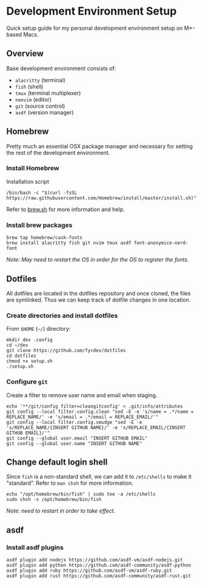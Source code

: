 # Development Environment Setup

Quick setup guide for my personal development environment setup on M*-based Macs.


## Overview
Base development environment consists of:
  - `alacritty` (terminal)
  - `fish` (shell)
  - `tmux` (terminal multiplexer)
  - `neovim` (editor)
  - `git` (source control)
  - `asdf` (version manager)


## Homebrew
Pretty much an essential OSX package manager and necessary for setting the rest of the development environment.

### Install Homebrew
Installation script
```shell
/bin/bash -c "$(curl -fsSL https://raw.githubusercontent.com/Homebrew/install/master/install.sh)"
```
Refer to [brew.sh](brew.sh) for more information and help.

### Install brew packages
```shell
brew tap homebrew/cask-fonts
brew install alacritty fish git nvim tmux asdf font-anonymice-nerd-font
```
_Note: May need to restart the OS in order for the OS to register the fonts._


## Dotfiles
All dotfiles are located in the dotfiles repository and once cloned, the files are symlinked. Thus we can keep track of dotfile changes in one location.

### Create directories and install dotfiles
From `$HOME` (`~/`) directory:
```shell
mkdir dev .config
cd ~/dev
git clone https://github.com/fycdev/dotfiles
cd dotfiles
chmod +x setup.sh
./setup.sh
```

### Configure `git`
Create a filter to remove user name and email when staging.
```shell
echo '**/git/config filter=cleangitconfig' > .git/info/attributes
git config --local filter.config.clean "sed -E -e 's/name = .*/name = REPLACE_NAME/' -e 's/email = .*/email = REPLACE_EMAIL/'"
git config --local filter.config.smudge "sed -E -e 's/REPLACE_NAME/{INSERT GITHUB NAME}/' -e 's/REPLACE_EMAIL/{INSERT GITHUB EMAIL}/'"
git config --global user.email "INSERT GITHUB EMAIL"
git config --global user.name "INSERT GITHUB NAME"
```


## Change default login shell
Since `fish` is a non-standard shell, we can add it to `/etc/shells` to make it "standard". Refer to `man chsh` for more information.
```shell
echo "/opt/homebrew/bin/fish" | sudo tee -a /etc/shells
sudo chsh -s /opt/homebrew/bin/fish
```
_Note: need to restart in order to take effect._


## asdf
### Install asdf plugins
```shell
asdf plugin add nodejs https://github.com/asdf-vm/asdf-nodejs.git
asdf plugin add python https://github.com/asdf-community/asdf-python
asdf plugin add ruby https://github.com/asdf-vm/asdf-ruby.git
asdf plugin add rust https://github.com/asdf-community/asdf-rust.git
```

